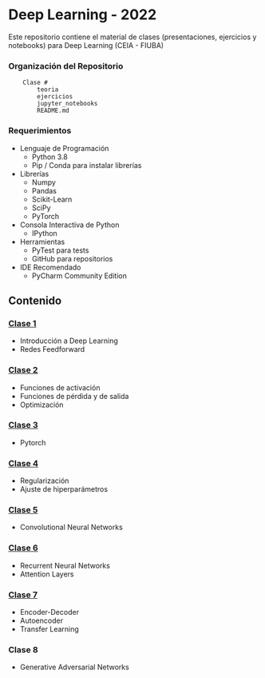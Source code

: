 # Deep Learning - 2022
Este repositorio contiene el material de clases (presentaciones, ejercicios y notebooks) para Deep Learning (CEIA - FIUBA)

### Organización del Repositorio

``` 
    Clase #
        teoria
        ejercicios
        jupyter_notebooks
        README.md
```

### Requerimientos
* Lenguaje de Programación
    * Python 3.8
    * Pip / Conda para instalar librerías
* Librerías
    * Numpy
	* Pandas
	* Scikit-Learn
    * SciPy
    * PyTorch
* Consola Interactiva de Python 
    * IPython
* Herramientas
    * PyTest para tests
    * GitHub para repositorios
* IDE Recomendado 
    * PyCharm Community Edition    

## Contenido

### [Clase 1](clase_1/README.md) 
* Introducción a Deep Learning
* Redes Feedforward

### [Clase 2](clase_2/README.md)
* Funciones de activación
* Funciones de pérdida y de salida
* Optimización

### [Clase 3](clase_3/README.md)
* Pytorch

### [Clase 4](clase_4/README.md)
* Regularización
* Ajuste de hiperparámetros

### [Clase 5](clase_5/README.md)
* Convolutional Neural Networks
    
### [Clase 6](clase_6/README.md)
* Recurrent Neural Networks
* Attention Layers

### [Clase 7](clase_7/README.md)
* Encoder-Decoder
* Autoencoder
* Transfer Learning

### Clase 8
* Generative Adversarial Networks